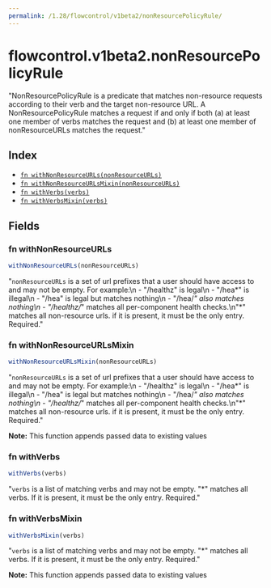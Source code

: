 ```yaml
---
permalink: /1.28/flowcontrol/v1beta2/nonResourcePolicyRule/
---
```


# flowcontrol.v1beta2.nonResourcePolicyRule

"NonResourcePolicyRule is a predicate that matches non-resource requests according to their verb and the target non-resource URL. A NonResourcePolicyRule matches a request if and only if both (a) at least one member of verbs matches the request and (b) at least one member of nonResourceURLs matches the request."

## Index

* [`fn withNonResourceURLs(nonResourceURLs)`](#fn-withnonresourceurls)
* [`fn withNonResourceURLsMixin(nonResourceURLs)`](#fn-withnonresourceurlsmixin)
* [`fn withVerbs(verbs)`](#fn-withverbs)
* [`fn withVerbsMixin(verbs)`](#fn-withverbsmixin)

## Fields

### fn withNonResourceURLs

```ts
withNonResourceURLs(nonResourceURLs)
```

"`nonResourceURLs` is a set of url prefixes that a user should have access to and may not be empty. For example:\n  - \"/healthz\" is legal\n  - \"/hea*\" is illegal\n  - \"/hea\" is legal but matches nothing\n  - \"/hea/*\" also matches nothing\n  - \"/healthz/*\" matches all per-component health checks.\n\"*\" matches all non-resource urls. if it is present, it must be the only entry. Required."

### fn withNonResourceURLsMixin

```ts
withNonResourceURLsMixin(nonResourceURLs)
```

"`nonResourceURLs` is a set of url prefixes that a user should have access to and may not be empty. For example:\n  - \"/healthz\" is legal\n  - \"/hea*\" is illegal\n  - \"/hea\" is legal but matches nothing\n  - \"/hea/*\" also matches nothing\n  - \"/healthz/*\" matches all per-component health checks.\n\"*\" matches all non-resource urls. if it is present, it must be the only entry. Required."

**Note:** This function appends passed data to existing values

### fn withVerbs

```ts
withVerbs(verbs)
```

"`verbs` is a list of matching verbs and may not be empty. \"*\" matches all verbs. If it is present, it must be the only entry. Required."

### fn withVerbsMixin

```ts
withVerbsMixin(verbs)
```

"`verbs` is a list of matching verbs and may not be empty. \"*\" matches all verbs. If it is present, it must be the only entry. Required."

**Note:** This function appends passed data to existing values